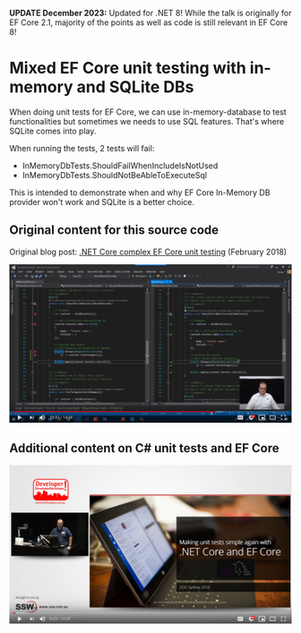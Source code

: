 **UPDATE December 2023:** Updated for .NET 8! While the talk is originally for EF Core 2.1, majority of the points as well as code is still relevant in EF Core 8!

# Mixed EF Core unit testing with in-memory and SQLite DBs

When doing unit tests for EF Core, we can use in-memory-database to test functionalities but sometimes we needs to use SQL features. That's where SQLite comes into play.

When running the tests, 2 tests will fail:

- InMemoryDbTests.ShouldFailWhenIncludeIsNotUsed
- InMemoryDbTests.ShouldNotBeAbleToExecuteSql

This is intended to demonstrate when and why EF Core In-Memory DB provider won't work and SQLite is a better choice.

## Original content for this source code

Original blog post: [.NET Core complex EF Core unit testing](https://jkdev.me/ef-core-unit-tests/) (February 2018)

[![EF Core Unit Testing with SQLite YouTube video](/assets/blog-ef-core-deb-2018-yt.png)](https://www.youtube.com/watch?v=PppmuvsFO78)

## Additional content on C# unit tests and EF Core 

[![Making unit tests simple again with .Net Core and EF Core | Jernej Kavka at DDD Sydney 2018](/assets/ddd-sydney-2018-ef-core-unit-tests-yt.png)](https://www.youtube.com/watch?v=PppmuvsFO78)
